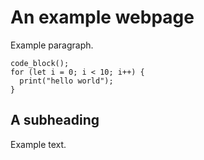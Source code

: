 # An example webpage

Example paragraph.

```
code_block();
for (let i = 0; i < 10; i++) {
  print("hello world");
}
```

## A subheading

Example text.
